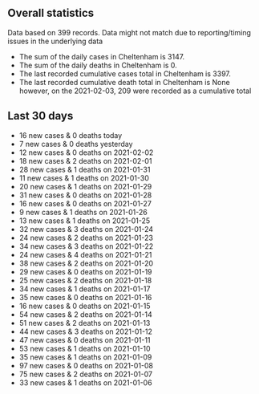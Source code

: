 <!-- summary_marker starts -->
## Overall statistics

 Data based on 399 records. Data might not match due to reporting/timing issues in the underlying data

- The sum of the daily cases in Cheltenham is 3147.
- The sum of the daily deaths in Cheltenham is 0.
- The last recorded cumulative cases total in Cheltenham is 3397.
- The last recorded cumulative death total in Cheltenham is None however, on the 2021-02-03, 209 were recorded as a cumulative total

## Last 30 days

- 16 new cases & 0 deaths today
- 7 new cases & 0 deaths yesterday
- 12 new cases & 0 deaths on 2021-02-02
- 18 new cases & 2 deaths on 2021-02-01
- 28 new cases & 1 deaths on 2021-01-31
- 11 new cases & 1 deaths on 2021-01-30
- 20 new cases & 1 deaths on 2021-01-29
- 31 new cases & 0 deaths on 2021-01-28
- 16 new cases & 0 deaths on 2021-01-27
- 9 new cases & 1 deaths on 2021-01-26
- 13 new cases & 1 deaths on 2021-01-25
- 32 new cases & 3 deaths on 2021-01-24
- 24 new cases & 2 deaths on 2021-01-23
- 34 new cases & 3 deaths on 2021-01-22
- 24 new cases & 4 deaths on 2021-01-21
- 38 new cases & 2 deaths on 2021-01-20
- 29 new cases & 0 deaths on 2021-01-19
- 25 new cases & 2 deaths on 2021-01-18
- 34 new cases & 1 deaths on 2021-01-17
- 35 new cases & 0 deaths on 2021-01-16
- 16 new cases & 0 deaths on 2021-01-15
- 54 new cases & 2 deaths on 2021-01-14
- 51 new cases & 2 deaths on 2021-01-13
- 44 new cases & 3 deaths on 2021-01-12
- 47 new cases & 0 deaths on 2021-01-11
- 53 new cases & 1 deaths on 2021-01-10
- 35 new cases & 1 deaths on 2021-01-09
- 97 new cases & 0 deaths on 2021-01-08
- 75 new cases & 2 deaths on 2021-01-07
- 33 new cases & 1 deaths on 2021-01-06

<!-- summary_marker ends -->
